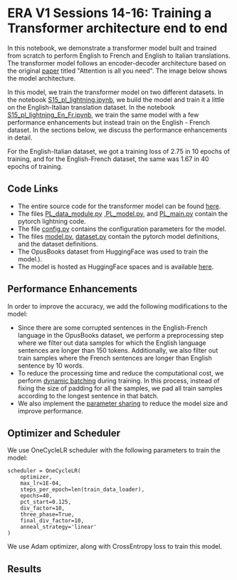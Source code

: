 # ERA V1 Sessions 14-16: Training a Transformer architecture end to end

In this notebook, we demonstrate a transformer model built and trained from scratch to perform English to French and English to Italian translations. The transformer model follows an encoder-decoder architecture based on the original [paper](https://arxiv.org/abs/1706.03762) titled "Attention is all you need". The image below shows the model architecture.

In this model, we train the transformer model on two different datasets. In the notebook [S15_pl_lightning.ipynb](https://github.com/jyanivaddi/ERA_V1/blob/master/session_15/S15_pl_lightning.ipynb), we build the model and train it a little on the English-Italian translation dataset. In the notebook [S15_pl_lightning_En_Fr.ipynb](https://github.com/jyanivaddi/ERA_V1/blob/master/session_15/S15_pl_lightning_En_Fr.ipynb), we train the same model with a few performance enhancements but instead train on the English - French dataset. In the sections below, we discuss the performance enhancements in detail. 

For the English-Italian dataset, we got a training loss of 2.75 in 10 epochs of training, and for the English-French dataset, the same was 1.67 in 40 epochs of training. 

## Code Links
* The entire source code for the transformer model can be found [here](https://github.com/jyanivaddi/dl_hub/tree/main/Transformer).
* The files [PL_data_module.py](https://github.com/jyanivaddi/dl_hub/blob/main/Transformer/PL_data_module.py) ,[PL_model.py](https://github.com/jyanivaddi/dl_hub/blob/main/Transformer/PL_model.py), and [PL_main.py](https://github.com/jyanivaddi/dl_hub/blob/main/Transformer/PL_main.py) contain the pytorch lightning code.
* The file [config.py](https://github.com/jyanivaddi/dl_hub/blob/main/Transformer/config.py) contains the configuration parameters for the model.
* The files  [model.py](https://github.com/jyanivaddi/dl_hub/blob/main/Transformer/model.py), [dataset.py](https://github.com/jyanivaddi/dl_hub/blob/main/Transformer/dataset.py) contain the pytorch model definitions, and the dataset definitions. 
* The OpusBooks dataset from HuggingFace was used to train the model.).
* The model is hosted as HuggingFace spaces and is available [here](https://huggingface.co/spaces/jvaddi).


## Performance Enhancements
In order to improve the accuracy, we add the following modifications to the model:
* Since there are some corrupted sentences in the English-French language in the OpusBooks dataset, we perform a preprocessing step where we filter out data samples for which the English language sentences are longer than 150 tokens. Additionally, we also filter out train samples where the French sentences are longer than English sentence by 10 words.
* To reduce the processing time and reduce the computational cost, we perform [dynamic batching](https://www.kaggle.com/code/rhtsingh/speeding-up-transformer-w-optimization-strategies)  during training. In this process, instead of fixing the size of padding for all the samples, we pad all train samples according to the longest sentence in that batch.
* We also implement the [parameter sharing](https://arxiv.org/pdf/2104.06022.pdf) to reduce the model size and improve performance.
  
## Optimizer and Scheduler
We use OneCycleLR scheduler with the following parameters to train the model:

```
scheduler = OneCycleLR(
    optimizer,
    max_lr=1E-04,
    steps_per_epoch=len(train_data_loader),
    epochs=40,
    pct_start=0.125,
    div_factor=10,
    three_phase=True,
    final_div_factor=10,
    anneal_strategy='linear'
)
```
We use Adam optimizer, along with CrossEntropy loss to train this model. 


## Results




